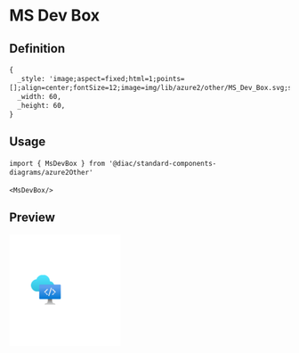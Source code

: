 # MS Dev Box

## Definition

```
{
  _style: 'image;aspect=fixed;html=1;points=[];align=center;fontSize=12;image=img/lib/azure2/other/MS_Dev_Box.svg;strokeColor=none;',
  _width: 60,
  _height: 60,
}
```

## Usage

```
import { MsDevBox } from '@diac/standard-components-diagrams/azure2Other'

<MsDevBox/>
```

## Preview

<img src="./ms-dev-box.png" width="200"/>
